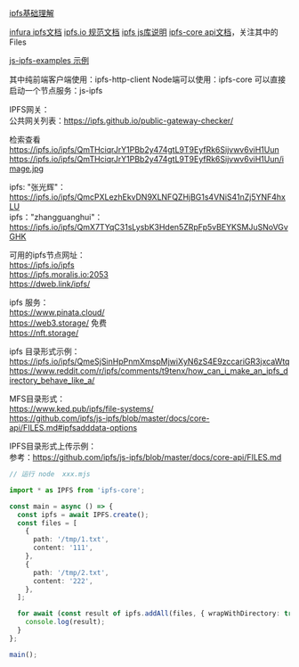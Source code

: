 [ipfs基础理解](https://www.sohu.com/a/228754661_100124396)

[infura ipfs文档](https://docs.infura.io/infura/networks/ipfs)
[ipfs.io 规范文档](https://docs.ipfs.io/)
[ipfs js库说明](https://docs.ipfs.io/reference/js/api/#ipfs-and-javascript)
[ipfs-core api文档](https://github.com/ipfs/js-ipfs/blob/master/docs/core-api/README.md)，关注其中的Files

[js-ipfs-examples 示例](https://github.com/ipfs-examples/js-ipfs-examples/tree/master/examples)


其中纯前端客户端使用：ipfs-http-client
Node端可以使用：ipfs-core
可以直接启动一个节点服务：js-ipfs

IPFS网关：  
公共网关列表：https://ipfs.github.io/public-gateway-checker/  

检索查看  
https://ipfs.io/ipfs/QmTHciqrJrY1PBb2y474gtL9T9EyfRk6Sijvwv6viH1Uun  
https://ipfs.io/ipfs/QmTHciqrJrY1PBb2y474gtL9T9EyfRk6Sijvwv6viH1Uun/image.jpg  

ipfs: "张光辉"：https://ipfs.io/ipfs/QmcPXLezhEkvDN9XLNFQZHjBG1s4VNiS41nZj5YNF4hxLU  
ipfs："zhangguanghui"：https://ipfs.io/ipfs/QmX7TYqC31sLysbK3Hden5ZRpFp5vBEYKSMJuSNoVGvGHK  

可用的ipfs节点网址：  
https://ipfs.io/ipfs  
https://ipfs.moralis.io:2053  
https://dweb.link/ipfs/  



ipfs 服务：  
https://www.pinata.cloud/  
https://web3.storage/   免费  
https://nft.storage/   

ipfs 目录形式示例：  
https://ipfs.io/ipfs/QmeSjSinHpPnmXmspMjwiXyN6zS4E9zccariGR3jxcaWtq  
https://www.reddit.com/r/ipfs/comments/t9tenx/how_can_i_make_an_ipfs_directory_behave_like_a/  

MFS目录形式：  
https://www.ked.pub/ipfs/file-systems/  
https://github.com/ipfs/js-ipfs/blob/master/docs/core-api/FILES.md#ipfsadddata-options  


IPFS目录形式上传示例：  
参考：https://github.com/ipfs/js-ipfs/blob/master/docs/core-api/FILES.md  


```ts
// 运行 node  xxx.mjs

import * as IPFS from 'ipfs-core';

const main = async () => {
  const ipfs = await IPFS.create();
  const files = [
    {
      path: '/tmp/1.txt',
      content: '111',
    },
    {
      path: '/tmp/2.txt',
      content: '222',
    },
  ];

  for await (const result of ipfs.addAll(files, { wrapWithDirectory: true })) {
    console.log(result);
  }
};

main();

```